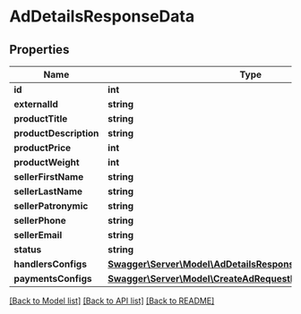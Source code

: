 # AdDetailsResponseData

## Properties
Name | Type | Description | Notes
------------ | ------------- | ------------- | -------------
**id** | **int** |  | [optional] 
**externalId** | **string** |  | [optional] 
**productTitle** | **string** |  | [optional] 
**productDescription** | **string** |  | [optional] 
**productPrice** | **int** |  | [optional] 
**productWeight** | **int** |  | [optional] 
**sellerFirstName** | **string** |  | [optional] 
**sellerLastName** | **string** |  | [optional] 
**sellerPatronymic** | **string** |  | [optional] 
**sellerPhone** | **string** |  | [optional] 
**sellerEmail** | **string** |  | [optional] 
**status** | **string** |  | [optional] 
**handlersConfigs** | [**Swagger\Server\Model\AdDetailsResponseDataHandlersConfigs**](AdDetailsResponseDataHandlersConfigs.md) |  | [optional] 
**paymentsConfigs** | [**Swagger\Server\Model\CreateAdRequestPaymentsConfigs**](CreateAdRequestPaymentsConfigs.md) |  | [optional] 

[[Back to Model list]](../README.md#documentation-for-models) [[Back to API list]](../README.md#documentation-for-api-endpoints) [[Back to README]](../README.md)


